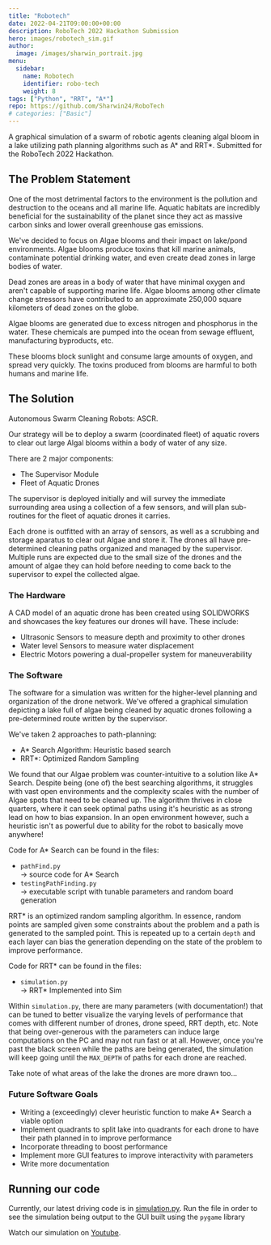 ```yaml
---
title: "Robotech"
date: 2022-04-21T09:00:00+00:00
description: RoboTech 2022 Hackathon Submission
hero: images/robotech_sim.gif
author:
  image: /images/sharwin_portrait.jpg
menu:
  sidebar:
    name: Robotech
    identifier: robo-tech
    weight: 8
tags: ["Python", "RRT", "A*"]
repo: https://github.com/Sharwin24/RoboTech
# categories: ["Basic"]
---
```


A graphical simulation of a swarm of robotic agents cleaning algal bloom in a lake utilizing path planning algorithms such as A* and RRT*. Submitted for the RoboTech 2022 Hackathon.

## The Problem Statement
One of the most detrimental factors to the environment is the pollution and destruction to the oceans and all marine life. Aquatic habitats are incredibly beneficial for the sustainability of the planet since they act as massive carbon sinks and lower overall greenhouse gas emissions.

We've decided to focus on Algae blooms and their impact on lake/pond environments. Algae blooms produce toxins that kill marine animals, contaminate potential drinking water, and even create dead zones in large bodies of water. 

Dead zones are areas in a body of water that have minimal oxygen and aren't capable of supporting marine life. Algae blooms among other climate change stressors have contributed to an approximate 250,000 square kilometers of dead zones on the globe. 

Algae blooms are generated due to excess nitrogen and phosphorus in the water. These chemicals are pumped into the ocean from sewage effluent, manufacturing byproducts, etc.

These blooms block sunlight and consume large amounts of oxygen, and spread very quickly. The toxins produced from blooms are harmful to both humans and marine life.

## The Solution
Autonomous Swarm Cleaning Robots: ASCR.

Our strategy will be to deploy a swarm (coordinated fleet) of aquatic rovers to clear out large Algal blooms within a body of water of any size.

There are 2 major components: 
<ul>
<li>The Supervisor Module</li>
<li>Fleet of Aquatic Drones</li>
</ul> 
The supervisor is deployed initially and will survey the immediate surrounding area using a collection of a few sensors, and will plan sub-routines for the fleet of aquatic drones it carries.

Each drone is outfitted with an array of sensors, as well as a scrubbing and storage aparatus to clear out Algae and store it. The drones all have pre-determined cleaning paths organized and managed by the supervisor. Multiple runs are expected due to the small size of the drones and the amount of algae they can hold before needing to come back to the supervisor to expel the collected algae.

### The Hardware
A CAD model of an aquatic drone has been created using SOLIDWORKS and showcases the key features our drones will have. These include:
<ul>
<li>Ultrasonic Sensors to measure depth and proximity to other drones</li>
<li>Water level Sensors to measure water displacement</li>
<li>Electric Motors powering a dual-propeller system for maneuverability</li>
</ul>

### The Software
The software for a simulation was written for the higher-level planning and organization of the drone network. We've offered a graphical simulation depicting a lake full of algae being cleaned by aquatic drones following a pre-determined route written by the supervisor.

We've taken 2 approaches to path-planning:
<ul>
<li>A* Search Algorithm: Heuristic based search</li>
<li>RRT*: Optimized Random Sampling</li>
</ul>
We found that our Algae problem was counter-intuitive to a solution like A* Search. Despite being (one of) the best searching algorithms, it struggles with vast open environments and the complexity scales with the number of Algae spots that need to be cleaned up. The algorithm thrives in close quarters, where it can seek optimal paths using it's heuristic as as strong lead on how to bias expansion. In an open environment however, such a heuristic isn't as powerful due to ability for the robot to basically move anywhere!

Code for A* Search can be found in the files:

<ul>
<li><code>pathFind.py</code></li> -> source code for A* Search
<li><code>testingPathFinding.py</code></li> -> executable script with tunable parameters and random board generation
</ul>

RRT* is an optimized random sampling algorithm. In essence, random points are sampled given some constraints about the problem and a path is generated to the sampled point. This is repeated up to a certain <code>depth</code> and each layer can bias the generation depending on the state of the problem to improve performance.

Code for RRT* can be found in the files:
<ul>
<li><code>simulation.py</code></li> -> RRT* Implemented into Sim
</ul>

Within <code>simulation.py</code>, there are many parameters (with documentation!) that can be tuned to better visualize the varying levels of performance that comes with different number of drones, drone speed, RRT depth, etc. Note that being over-generous with the parameters can induce large computations on the PC and may not run fast or at all. However, once you're past the black screen while the paths are being generated, the simulation will keep going until the <code>MAX_DEPTH</code> of paths for each drone are reached. 

Take note of what areas of the lake the drones are more drawn too...

### Future Software Goals
<ul>
<li> Writing a (exceedingly) clever heuristic function to make A* Search a viable option </li>
<li> Implement quadrants to split lake into quadrants for each drone to have their path planned in to improve performance </li>
<li> Incorporate threading to boost performance </li>
<li> Implement more GUI features to improve interactivity with parameters </li>
<li> Write more documentation</li>
</ul>

## Running our code
Currently, our latest driving code is in [simulation.py](simulation.py). Run the file in order to see the simulation being output to the GUI built using the <code>pygame</code> library

Watch our simulation on [Youtube](https://www.youtube.com/watch?v=irKteNY1Mms).

